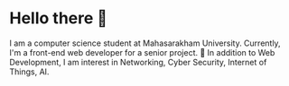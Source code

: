 # Hello there 👋

I am a computer science student at Mahasarakham University. Currently, I'm a front-end web developer for a senior project.
🌱 In addition to Web Development, I am interest in Networking, Cyber Security, Internet of Things, AI.
<!--
**snxwz/snxwz** is a ✨ _special_ ✨ repository because its `README.md` (this file) appears on your GitHub profile.

Here are some ideas to get you started:

- 🔭 I’m currently working on ...
- 🌱 I’m currently learning ...
- 👯 I’m looking to collaborate on ...
- 🤔 I’m looking for help with ...
- 💬 Ask me about ...
- 📫 How to reach me: ...
- 😄 Pronouns: ...
- ⚡ Fun fact: ...
-->
